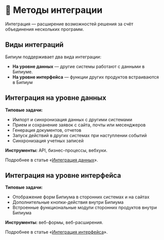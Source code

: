 # 🥂 Методы интеграции

Интеграция — расширение возможностей решения за счёт объединения нескольких программ.

## Виды интеграций

Бипиум поддерживает два вида интеграции:

* **На уровне данных** — другие системы работают с данными в Бипиуме.
* **На уровне интерфейса** — функции других продуктов встраиваются в Бипиум&#x20;

## Интеграция на уровне данных

**Типовые задачи:**

* Импорт и синхронизация данных с другими системами
* Прием и сохранение заявок с сайта, почты или месенджеров
* Генерация документов, отчетов
* Запуск действий в других системах при наступлении событий
* Синхронизация учетных записей

**Инструменты:** API, бизнес-процессы, вебхуки.

Подробнее в статье «[Интеграция данных](integration/data.md)».

## Интеграция на уровне интерфейса

**Типовые задачи:**

* Отображение форм Бипиума в сторонних системах и на сайтах
* Дополнительные кнопки-действия внутри Бипиума
* Встроенные функциональные модули сторонних продуктов внутри Бипиума

**Инструменты:** веб-формы, веб-расширения.

Подробнее в статье «[Интеграция интерфейса](integration/interface.md)».
